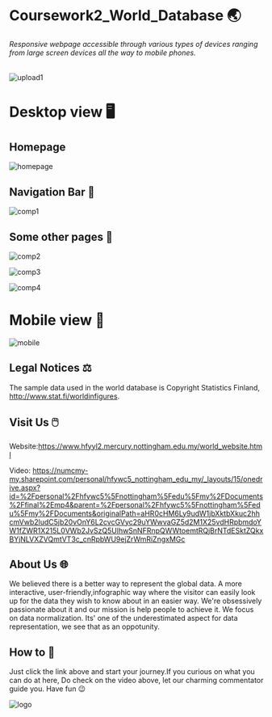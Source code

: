 # Coursework2_World_Database 🌏


###### Responsive webpage accessible through various types of devices ranging from large screen devices all the way to mobile phones.


![upload1](https://user-images.githubusercontent.com/63183176/81162410-b8ca1b80-8fbf-11ea-908b-e7b2f7cdff1d.png)

# Desktop view 🖥️
## Homepage

![homepage](https://user-images.githubusercontent.com/63183176/81165204-32640880-8fc4-11ea-9cd2-92be7021fdef.png)

## Navigation Bar 🧭

![comp1](https://user-images.githubusercontent.com/63183176/81163513-7bff2400-8fc1-11ea-9967-388919b36557.png)

## Some other pages 📑

![comp2](https://user-images.githubusercontent.com/63183176/81163962-1eb7a280-8fc2-11ea-9683-52fddecba109.png)

![comp3](https://user-images.githubusercontent.com/63183176/81164143-72c28700-8fc2-11ea-8b9e-04bd9a65e6c1.png)

![comp4](https://user-images.githubusercontent.com/63183176/81164301-b6b58c00-8fc2-11ea-8b87-2615b397f1a5.png)


# Mobile view 📱

![mobile](https://user-images.githubusercontent.com/63183176/81170387-2cbef080-8fcd-11ea-8746-a39c371b1958.png)


## Legal Notices ⚖️

The sample data used in the world database is Copyright Statistics Finland, http://www.stat.fi/worldinfigures.

## Visit Us 🖱️

Website:https://www.hfyyl2.mercury.nottingham.edu.my/world_website.html

Video: https://numcmy-my.sharepoint.com/personal/hfywc5_nottingham_edu_my/_layouts/15/onedrive.aspx?id=%2Fpersonal%2Fhfywc5%5Fnottingham%5Fedu%5Fmy%2FDocuments%2Ffinal%2Emp4&parent=%2Fpersonal%2Fhfywc5%5Fnottingham%5Fedu%5Fmy%2FDocuments&originalPath=aHR0cHM6Ly9udW1jbXktbXkuc2hhcmVwb2ludC5jb20vOnY6L2cvcGVyc29uYWwvaGZ5d2M1X25vdHRpbmdoYW1fZWR1X215L0VWb2JvSzQ5UlhwSnNFRnpQWWtoemtRQjBrNTdESktZQkxBYjNLVXZVQmtVT3c_cnRpbWU9ejZrWmRiZngxMGc

## About Us 🌐

We believed there is a better way to represent the global data. A more interactive, user-friendly,infographic way where the visitor can easily look up for the data they wish to know about in an easier way. We're obsessively passionate about it and our mission is help people to achieve it. We focus on data normalization. Its' one of the underestimated aspect for data representation, we see that as an oppotunity.

## How to 📖

Just click the link above and start your journey.If you curious on what you can do at here, Do check on the video above, let our charming commentator guide you. Have fun 😉

![logo](https://user-images.githubusercontent.com/63183176/81170802-e0c07b80-8fcd-11ea-9950-0845c0347ac0.png)
